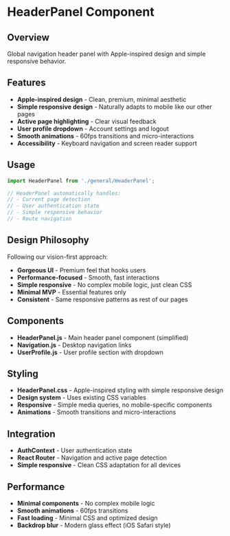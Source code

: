 # HeaderPanel Component

## Overview
Global navigation header panel with Apple-inspired design and simple responsive behavior.

## Features
- **Apple-inspired design** - Clean, premium, minimal aesthetic
- **Simple responsive design** - Naturally adapts to mobile like our other pages
- **Active page highlighting** - Clear visual feedback
- **User profile dropdown** - Account settings and logout
- **Smooth animations** - 60fps transitions and micro-interactions
- **Accessibility** - Keyboard navigation and screen reader support

## Usage
```javascript
import HeaderPanel from './general/HeaderPanel';

// HeaderPanel automatically handles:
// - Current page detection
// - User authentication state
// - Simple responsive behavior
// - Route navigation
```

## Design Philosophy
Following our vision-first approach:
- **Gorgeous UI** - Premium feel that hooks users
- **Performance-focused** - Smooth, fast interactions
- **Simple responsive** - No complex mobile logic, just clean CSS
- **Minimal MVP** - Essential features only
- **Consistent** - Same responsive patterns as rest of our pages

## Components
- **HeaderPanel.js** - Main header panel component (simplified)
- **Navigation.js** - Desktop navigation links
- **UserProfile.js** - User profile section with dropdown

## Styling
- **HeaderPanel.css** - Apple-inspired styling with simple responsive design
- **Design system** - Uses existing CSS variables
- **Responsive** - Simple media queries, no mobile-specific components
- **Animations** - Smooth transitions and micro-interactions

## Integration
- **AuthContext** - User authentication state
- **React Router** - Navigation and active page detection
- **Simple responsive** - Clean CSS adaptation for all devices

## Performance
- **Minimal components** - No complex mobile logic
- **Smooth animations** - 60fps transitions
- **Fast loading** - Minimal CSS and optimized design
- **Backdrop blur** - Modern glass effect (iOS Safari style)
